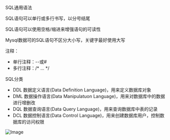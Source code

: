 ﻿SQL通用语法

SQL语句可以单行或多行书写，以分号结尾

SQL语句可以使用空格/缩进来增强语句的可读性

Mysql数据可的SQL语句不区分大小写，关键字最好使用大写

注释：
- 单行注释：--或#
- 多行注释：/* ... */

SQL分类

- DDL 数据定义语言(Data Definition Language)，用来定义数据库对象
- DML 数据操作语言(Data Manipulatuon Language)，用来对数据库中的数据进行增删改
- DQL 数据查询语言(Data Query Language)，用来查询数据库中表的记录
- DCL 数据控制语言(Data Control Language)，用来创建数据库用户，控制数据库的访问权限

![Image](img1.png)